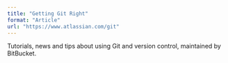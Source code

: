 ```yaml
---
title: "Getting Git Right"
format: "Article"
url: "https://www.atlassian.com/git"
---
```


Tutorials, news and tips about using Git and version control, maintained by BitBucket.
